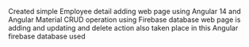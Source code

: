 Created simple Employee detail adding web page
using Angular 14 and Angular Material
 CRUD operation using Firebase database
 web page is adding and updating and delete action also taken place in this
 Angular firebase database used    
